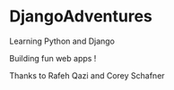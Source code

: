 # DjangoAdventures
Learning Python and Django

Building fun web apps !

Thanks to Rafeh Qazi and Corey Schafner
